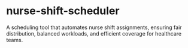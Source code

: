 # nurse-shift-scheduler
A scheduling tool that automates nurse shift assignments, ensuring fair distribution, balanced workloads, and efficient coverage for healthcare teams.
